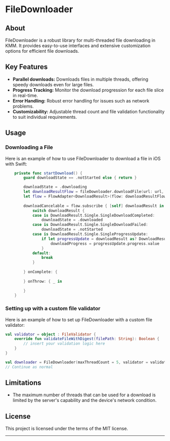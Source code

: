 # FileDownloader

## About
FileDownloader is a robust library for multi-threaded file downloading in KMM. It provides easy-to-use interfaces and extensive customization options for efficient file downloads.

## Key Features
- **Parallel downloads:** Downloads files in multiple threads, offering speedy downloads even for large files.
- **Progress Tracking:** Monitor the download progression for each file slice in real-time.
- **Error Handling:** Robust error handling for issues such as network problems.
- **Customizability:** Adjustable thread count and file validation functionality to suit individual requirements.

## Usage

### Downloading a File

Here is an example of how to use FileDownloader to download a file in iOS with Swift:

```swift
    private func startDownload() {
        guard downloadState == .notStarted else { return }

        downloadState = .downloading
        let downloadResultFlow = fileDownloader.downloadFile(url: url, outputPath: outputPath, fileInfo: nil)
        let flow = FlowAdapter<DownloadResult>(flow: downloadResultFlow)
        
        downloadCancelable = flow.subscribe { [self] downloadResult in
            switch downloadResult {
            case is DownloadResult.Single.SingleDownloadCompleted:
                downloadState = .downloaded
            case is DownloadResult.Single.SingleDownloadFailed:
                downloadState = .notStarted
            case is DownloadResult.Single.SingleProgressUpdate:
                if let progressUpdate = downloadResult as? DownloadResult.Single.SingleProgressUpdate {
                    downloadProgress = progressUpdate.progress.value
                }
            default:
                break
            }
            
        } onComplete: {
            
        } onThrow: { _ in
            
        }
    }
```

### Setting up with a custom file validator

Here is an example of how to set up FileDownloader with a custom file validator:
```kotlin
val validator = object : FileValidator {
    override fun validateFileWithDigest(filePath: String): Boolean {
        // insert your validation logic here
    }
}

val downloader = FileDownloader(maxThreadCount = 5, validator = validator)
// Continue as normal
```

## Limitations
- The maximum number of threads that can be used for a download is limited by the server's capability and the device's network condition.

## License
This project is licensed under the terms of the MIT license.

---
